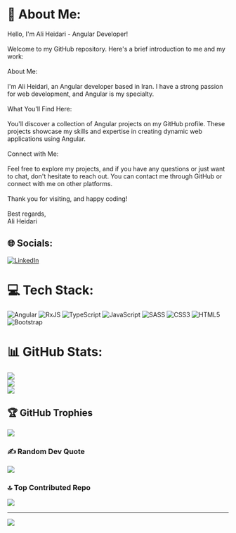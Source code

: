 # 💫 About Me:
Hello, I'm Ali Heidari - Angular Developer!<br><br>Welcome to my GitHub repository. Here's a brief introduction to me and my work:<br><br>About Me:<br><br>I'm Ali Heidari, an Angular developer based in Iran. I have a strong passion for web development, and Angular is my specialty.<br><br>What You'll Find Here:<br><br>You'll discover a collection of Angular projects on my GitHub profile. These projects showcase my skills and expertise in creating dynamic web applications using Angular.<br><br>Connect with Me:<br><br>Feel free to explore my projects, and if you have any questions or just want to chat, don't hesitate to reach out. You can contact me through GitHub or connect with me on other platforms.<br><br>Thank you for visiting, and happy coding!<br><br>Best regards,<br>Ali Heidari


## 🌐 Socials:
[![LinkedIn](https://img.shields.io/badge/LinkedIn-%230077B5.svg?logo=linkedin&logoColor=white)](https://linkedin.com/in/ali79heidari) 

# 💻 Tech Stack:
![Angular](https://img.shields.io/badge/angular-%23DD0031.svg?style=for-the-badge&logo=angular&logoColor=white) ![RxJS](https://img.shields.io/badge/rxjs-%23B7178C.svg?style=for-the-badge&logo=reactivex&logoColor=white) ![TypeScript](https://img.shields.io/badge/typescript-%23007ACC.svg?style=for-the-badge&logo=typescript&logoColor=white) ![JavaScript](https://img.shields.io/badge/javascript-%23323330.svg?style=for-the-badge&logo=javascript&logoColor=%23F7DF1E) ![SASS](https://img.shields.io/badge/SASS-hotpink.svg?style=for-the-badge&logo=SASS&logoColor=white) ![CSS3](https://img.shields.io/badge/css3-%231572B6.svg?style=for-the-badge&logo=css3&logoColor=white) ![HTML5](https://img.shields.io/badge/html5-%23E34F26.svg?style=for-the-badge&logo=html5&logoColor=white) ![Bootstrap](https://img.shields.io/badge/bootstrap-%23563D7C.svg?style=for-the-badge&logo=bootstrap&logoColor=white)
# 📊 GitHub Stats:
![](https://github-readme-stats.vercel.app/api?username=ali79heidari&theme=dark&hide_border=false&include_all_commits=true&count_private=false)<br/>
![](https://github-readme-streak-stats.herokuapp.com/?user=ali79heidari&theme=dark&hide_border=false)<br/>
![](https://github-readme-stats.vercel.app/api/top-langs/?username=ali79heidari&theme=dark&hide_border=false&include_all_commits=true&count_private=false&layout=compact)

## 🏆 GitHub Trophies
![](https://github-profile-trophy.vercel.app/?username=ali79heidari&theme=gitdimmed&no-frame=false&no-bg=true&margin-w=4)

### ✍️ Random Dev Quote
![](https://quotes-github-readme.vercel.app/api?type=horizontal&theme=dark)

### 🔝 Top Contributed Repo
![](https://github-contributor-stats.vercel.app/api?username=ali79heidari&limit=5&theme=dark&combine_all_yearly_contributions=true)

---
[![](https://visitcount.itsvg.in/api?id=ali79heidari&icon=5&color=12)](https://visitcount.itsvg.in)

<!-- Proudly created with GPRM ( https://gprm.itsvg.in ) -->
